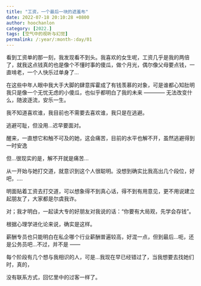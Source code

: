 ```yaml
---
title: "工资，一个最后一块的遮羞布"
date: 2022-07-18 20:10:28 +0800
author: hoochanlon
category: [2022.]
tags: [空气中的视听与幻觉]
permalink: /:year/:month-:day/01
---
```


看到工资单的那一刻，我发现看不到头。我喜欢的女生呢，工资几乎是我的两倍了，就我这点钱真的也是像个不懂时事的傻瓜，做个月光，偶尔像父母要点钱，一直啃老，一个人快乐过单身了...

在这些中年人眼中我大手大脚的肆意挥霍成了有钱羡慕的对象，可是谁都心知肚明我只是像一个无忧无虑的小傻瓜，也似乎都明白了我的未来 ———— 无法改变什么，随波逐流，安乐一生。

我不知道喜欢谁，我目前也不需要去喜欢谁，我只是在逃避。

逃避可耻，但没用...迟早要面对。

醒来，一直想它和触不可及的她，这会痛苦，目前的水平也解不开，虽然逃避得到一时安逸

但...很现实的是，解不开就是痛苦...

<!-- more -->

从一开始与她打交道，就意识到这个人很聪明。没想到确实比我高出几个段位，好吧，....

明面贴着工资去打交道，可以想象得不到真心话，得不到有用意见，更不用说建立起朋友了，大家都是尔虞我诈。

对；我才明白，一起读大专的好朋友对我说的话：“你要有大局观，先学会存钱”。

根据心理学进化论来说，确实是这样。

薪酬专员也只能明白在私企哪个行业薪酬普遍较高，好混一点，但到最后...呃，还是公务员吧...不过，并不是 ——

每个阶段有几个想与我相识的人，可是...我现在早已经错过了，当我想要去找她们时，真的，

没有联系方式，回忆里中的过客一样了。
